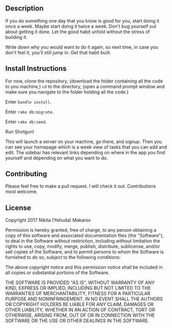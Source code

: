 ## Description

If you do something one day that you know is good for you, start doing it once a week. Maybe start doing it twice a week. Don't bug yourself out about getting it done. Let the good habit unfold without the stress of building it.

Write down why you would want to do it again, so next time, in case you don't feel it, you'll still jump in. Get that habit built.

## Install Instructions

For now, clone the repository, (download the folder containing all the code to you machine,) `cd` to the directory, (open a command prompt window and make sure you navigate to the folder holding all the code.)

Enter `bundle install`.

Enter `rake db:migrate`.

Enter `rake db:seed`.

Run Shotgun!

This will launch a server on your machine, go there, and signup. Then you can see your homepage which is a week view of tasks that you can add and edit. The sidebar has relevant links depending on where in the app you find yourself and depending on what you want to do.

## Contributing

Please feel free to make a pull request. I will check it out. Contributions most welcome.

## License

Copyright 2017 Nikita (Yehuda) Makarov

Permission is hereby granted, free of charge, to any person obtaining a copy of this software and associated documentation files (the "Software"), to deal in the Software without restriction, including without limitation the rights to use, copy, modify, merge, publish, distribute, sublicense, and/or sell copies of the Software, and to permit persons to whom the Software is furnished to do so, subject to the following conditions:

The above copyright notice and this permission notice shall be included in all copies or substantial portions of the Software.

THE SOFTWARE IS PROVIDED "AS IS", WITHOUT WARRANTY OF ANY KIND, EXPRESS OR IMPLIED, INCLUDING BUT NOT LIMITED TO THE WARRANTIES OF MERCHANTABILITY, FITNESS FOR A PARTICULAR PURPOSE AND NONINFRINGEMENT. IN NO EVENT SHALL THE AUTHORS OR COPYRIGHT HOLDERS BE LIABLE FOR ANY CLAIM, DAMAGES OR OTHER LIABILITY, WHETHER IN AN ACTION OF CONTRACT, TORT OR OTHERWISE, ARISING FROM, OUT OF OR IN CONNECTION WITH THE SOFTWARE OR THE USE OR OTHER DEALINGS IN THE SOFTWARE.
